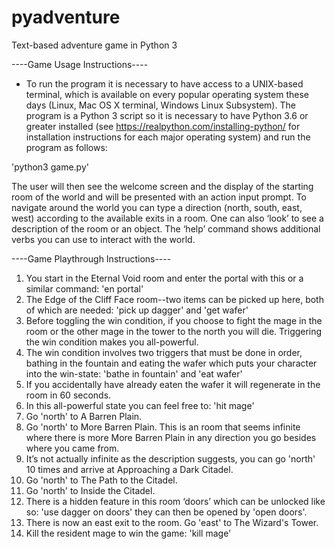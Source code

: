 # pyadventure
Text-based adventure game in Python 3

----Game Usage Instructions----

* To run the program it is necessary to have access to a UNIX-based terminal, which is available on every popular operating system these days (Linux, Mac OS X terminal, Windows Linux Subsystem). The program is a Python 3 script so it is necessary to have Python 3.6 or greater installed (see https://realpython.com/installing-python/ for installation instructions for each major operating system) and run the program as follows:

'python3 game.py'

The user will then see the welcome screen and the display of the starting room of the world and will be presented with an action input prompt. To navigate around the world you can type a direction (north, south, east, west) according to the available exits in a room. One can also ‘look’ to see a description of the room or an object. The ‘help’ command shows additional verbs you can use to interact with the world. 

----Game Playthrough Instructions----

1. You start in the Eternal Void room and enter the portal with this or a similar command: 'en portal'
2. The Edge of the Cliff Face room--two items can be picked up here, both of which are needed: 'pick up dagger' and 'get wafer'
3. Before toggling the win condition, if you choose to fight the mage in the room or the other mage in the tower to the north you will die. Triggering the win condition makes you all-powerful.
4. The win condition involves two triggers that must be done in order, bathing in the fountain and eating the wafer which puts your character into the win-state: 'bathe in fountain' and 'eat wafer'
5. If you accidentally have already eaten the wafer it will regenerate in the room in 60 seconds.
6. In this all-powerful state you can feel free to: 'hit mage'
7. Go 'north' to A Barren Plain.
8. Go 'north' to More Barren Plain. This is an room that seems infinite where there is more More Barren Plain in any direction you go besides where you came from.
9. It’s not actually infinite as the description suggests, you can go 'north' 10 times and arrive at Approaching a Dark Citadel.
10. Go 'north' to The Path to the Citadel.
11. Go 'north' to Inside the Citadel.
12. There is a hidden feature in this room ‘doors’ which can be unlocked like so: 'use dagger on doors' they can then be opened by 'open doors'.
13. There is now an east exit to the room. Go 'east' to The Wizard's Tower.
14. Kill the resident mage to win the game: 'kill mage'
